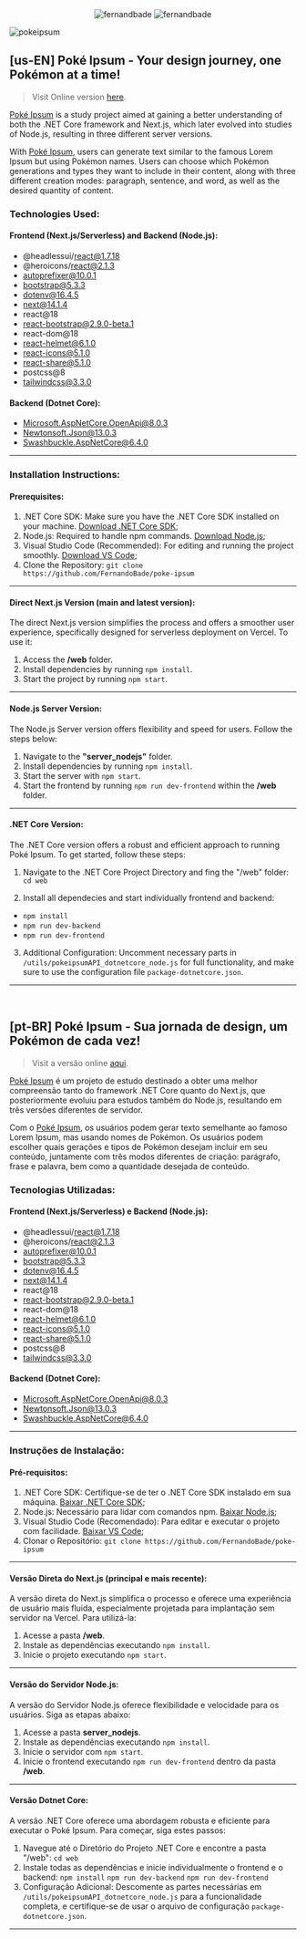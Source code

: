 <div align="center">
  <img src="https://wakatime.com/badge/user/64a9cc47-9ca3-482a-8ae7-c3fe04fe0e14/project/018e59cd-e4f6-43ce-b901-c36d9c1cc4cf.svg" alt="fernandbade" />
  <img src="https://komarev.com/ghpvc/?username=fernandbade&label=project%20views&color=0e75b6&style=flat" alt="fernandbade" />
</div>

![pokeipsum](https://github.com/FernandoBade/poke-ipsum/assets/89167737/f5a7ee87-1109-4d96-a207-c9a87618aa4c)

## **[us-EN]** Poké Ipsum - Your design journey, one Pokémon at a time!

> Visit Online version [here](https://poke-ipsum.vercel.app).

[Poké Ipsum](https://poke-ipsum.vercel.app) is a study project aimed at gaining a better understanding of both the .NET Core framework and Next.js, which later evolved into studies of Node.js, resulting in three different server versions.

With [Poké Ipsum](https://poke-ipsum.vercel.app), users can generate text similar to the famous Lorem Ipsum but using Pokémon names. Users can choose which Pokémon generations and types they want to include in their content, along with three different creation modes: paragraph, sentence, and word, as well as the desired quantity of content.

### Technologies Used:

#### Frontend (Next.js/Serverless) and Backend (Node.js):

- @headlessui/react@1.7.18
- @heroicons/react@2.1.3
- autoprefixer@10.0.1
- bootstrap@5.3.3
- dotenv@16.4.5
- next@14.1.4
- react@18
- react-bootstrap@2.9.0-beta.1
- react-dom@18
- react-helmet@6.1.0
- react-icons@5.1.0
- react-share@5.1.0
- postcss@8
- tailwindcss@3.3.0

#### Backend (Dotnet Core):

- Microsoft.AspNetCore.OpenApi@8.0.3
- Newtonsoft.Json@13.0.3
- Swashbuckle.AspNetCore@6.4.0

---

### Installation Instructions:

#### Prerequisites:
1. .NET Core SDK: Make sure you have the .NET Core SDK installed on your machine. [Download .NET Core SDK](https://dotnet.microsoft.com/download);
2. Node.js: Required to handle npm commands. [Download Node.js](https://nodejs.org/en/download);
3. Visual Studio Code (Recommended): For editing and running the project smoothly. [Download VS Code](https://code.visualstudio.com/download);
4. Clone the Repository: `git clone https://github.com/FernandoBade/poke-ipsum`

---

#### Direct Next.js Version (main and latest version):

The direct Next.js version simplifies the process and offers a smoother user experience, specifically designed for serverless deployment on Vercel. To use it:

1. Access the **/web** folder.
2. Install dependencies by running `npm install`.
3. Start the project by running `npm start`.

---

#### Node.js Server Version:

The Node.js Server version offers flexibility and speed for users. Follow the steps below:

1. Navigate to the **"server_nodejs"** folder.
2. Install dependencies by running `npm install`.
3. Start the server with `npm start`.
4. Start the frontend by running `npm run dev-frontend` within the **/web** folder.

---

#### .NET Core Version:

The .NET Core version offers a robust and efficient approach to running Poké Ipsum. To get started, follow these steps:

1. Navigate to the .NET Core Project Directory and fing the "/web" folder: `cd web`

2. Install all dependecies and start individually frontend and backend:
- `npm install`
- `npm run dev-backend`
- `npm run dev-frontend`

3. Additional Configuration:
Uncomment necessary parts in `/utils/pokeipsumAPI_dotnetcore_node.js` for full functionality, and make sure to use the configuration file `package-dotnetcore.json`.
---
&nbsp;

## **[pt-BR]** Poké Ipsum - Sua jornada de design, um Pokémon de cada vez!

> Visit a versão online [aqui](https://poke-ipsum.vercel.app).

[Poké Ipsum](https://poke-ipsum.vercel.app) é um projeto de estudo destinado a obter uma melhor compreensão tanto do framework .NET Core quanto do Next.js, que posteriormente evoluiu para estudos também do Node.js, resultando em três versões diferentes de servidor.

Com o [Poké Ipsum](https://poke-ipsum.vercel.app), os usuários podem gerar texto semelhante ao famoso Lorem Ipsum, mas usando nomes de Pokémon. Os usuários podem escolher quais gerações e tipos de Pokémon desejam incluir em seu conteúdo, juntamente com três modos diferentes de criação: parágrafo, frase e palavra, bem como a quantidade desejada de conteúdo.

### Tecnologias Utilizadas:

#### Frontend (Next.js/Serverless) e Backend (Node.js):

- @headlessui/react@1.7.18
- @heroicons/react@2.1.3
- autoprefixer@10.0.1
- bootstrap@5.3.3
- dotenv@16.4.5
- next@14.1.4
- react@18
- react-bootstrap@2.9.0-beta.1
- react-dom@18
- react-helmet@6.1.0
- react-icons@5.1.0
- react-share@5.1.0
- postcss@8
- tailwindcss@3.3.0

#### Backend (Dotnet Core):

- Microsoft.AspNetCore.OpenApi@8.0.3
- Newtonsoft.Json@13.0.3
- Swashbuckle.AspNetCore@6.4.0

---

### Instruções de Instalação:

#### Pré-requisitos:
1. .NET Core SDK: Certifique-se de ter o .NET Core SDK instalado em sua máquina. [Baixar .NET Core SDK](https://dotnet.microsoft.com/download);
2. Node.js: Necessário para lidar com comandos npm. [Baixar Node.js](https://nodejs.org/en/download);
3. Visual Studio Code (Recomendado): Para editar e executar o projeto com facilidade. [Baixar VS Code](https://code.visualstudio.com/download);
4. Clonar o Repositório: `git clone https://github.com/FernandoBade/poke-ipsum`

---

#### Versão Direta do Next.js (principal e mais recente):

A versão direta do Next.js simplifica o processo e oferece uma experiência de usuário mais fluida, especialmente projetada para implantação sem servidor na Vercel. Para utilizá-la:

1. Acesse a pasta **/web**.
2. Instale as dependências executando `npm install`.
3. Inicie o projeto executando `npm start`.

---

#### Versão do Servidor Node.js:

A versão do Servidor Node.js oferece flexibilidade e velocidade para os usuários. Siga as etapas abaixo:

1. Acesse a pasta **server_nodejs**.
2. Instale as dependências executando `npm install`.
3. Inicie o servidor com `npm start`.
4. Inicie o frontend executando `npm run dev-frontend` dentro da pasta **/web**.

---

#### Versão Dotnet Core:
A versão .NET Core oferece uma abordagem robusta e eficiente para executar o Poké Ipsum. Para começar, siga estes passos:

1. Navegue até o Diretório do Projeto .NET Core e encontre a pasta "/web": `cd web`
2. Instale todas as dependências e inicie individualmente o frontend e o backend:
`npm install`
`npm run dev-backend`
`npm run dev-frontend`
3. Configuração Adicional: Descomente as partes necessárias em `/utils/pokeipsumAPI_dotnetcore_node.js` para a funcionalidade completa, e certifique-se de usar o arquivo de configuração `package-dotnetcore.json`.
---
